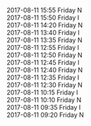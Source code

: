 2017-08-11 15:55 Friday  N  
2017-08-11 15:50 Friday  I  
2017-08-11 14:20 Friday  N  
2017-08-11 13:40 Friday  I  
2017-08-11 13:35 Friday  N  
2017-08-11 12:55 Friday  I  
2017-08-11 12:50 Friday  N  
2017-08-11 12:45 Friday  I  
2017-08-11 12:40 Friday  N  
2017-08-11 12:35 Friday  I  
2017-08-11 12:30 Friday  N  
2017-08-11 10:15 Friday  I  
2017-08-11 10:10 Friday  N  
2017-08-11 09:35 Friday  I  
2017-08-11 09:20 Friday  N  
